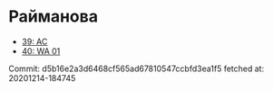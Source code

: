 # Райманова
- [39: AC](39.md)
- [40: WA 01](40.md)

Commit: d5b16e2a3d6468cf565ad67810547ccbfd3ea1f5
 fetched at: 20201214-184745
